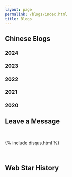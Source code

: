 ```yaml
---
layout: page
permalink: /blogs/index.html
title: Blogs
---
```


## Chinese Blogs

### 2024



### 2023


### 2022



### 2021


### 2020


## Leave a Message

<br>

{% include disqus.html %} 

<br>

## Web Star History





